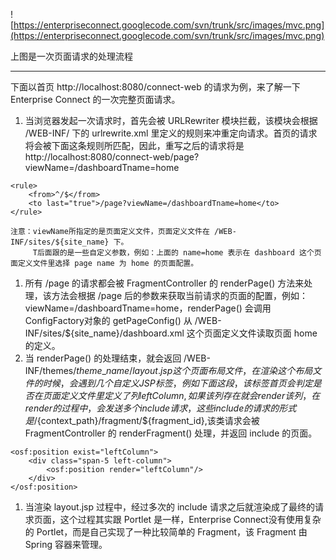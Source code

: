 ![https://enterpriseconnect.googlecode.com/svn/trunk/src/images/mvc.png](https://enterpriseconnect.googlecode.com/svn/trunk/src/images/mvc.png)

上图是一次页面请求的处理流程


---


下面以首页 http://localhost:8080/connect-web 的请求为例，来了解一下 Enterprise Connect 的一次完整页面请求。

  1. 当浏览器发起一次请求时，首先会被 URLRewriter 模块拦截，该模块会根据 /WEB-INF/ 下的 urlrewrite.xml 里定义的规则来冲重定向请求。首页的请求将会被下面这条规则所匹配，因此，重写之后的请求将是 http://localhost:8080/connect-web/page?viewName=/dashboardTname=home
```
<rule>
    <from>^/$</from>
    <to last="true">/page?viewName=/dashboardTname=home</to>
</rule>
```
```
注意：viewName所指定的是页面定义文件，页面定义文件在 /WEB-INF/sites/${site_name} 下。
     T后面跟的是一些自定义参数，例如：上面的 name=home 表示在 dashboard 这个页面定义文件里选择 page name 为 home 的页面配置。
```
  1. 所有 /page 的请求都会被 FragmentController 的 renderPage() 方法来处理，该方法会根据 /page 后的参数来获取当前请求的页面的配置，例如： viewName=/dashboardTname=home，renderPage() 会调用 ConfigFactory对象的 getPageConfig() 从 /WEB-INF/sites/${site\_name}/dashboard.xml 这个页面定义文件读取页面 home 的定义。
  1. 当 renderPage() 的处理结束，就会返回 /WEB-INF/themes/${theme\_name}/layout.jsp 这个页面布局文件，在渲染这个布局文件的时候，会遇到几个自定义 JSP 标签，例如下面这段，该标签首页会判定是否在页面定义文件里定义了列 leftColumn,如果该列存在就会 render 该列，在 render 的过程中，会发送多个 include 请求，这些 include 的请求的形式是 /${context\_path}/fragment/${fragment\_id},该类请求会被 FragmentController 的 renderFragment() 处理，并返回 include 的页面。
```
<osf:position exist="leftColumn">
    <div class="span-5 left-column">
        <osf:position render="leftColumn"/>
    </div>
</osf:position>
```
  1. 当渲染 layout.jsp 过程中，经过多次的 include 请求之后就渲染成了最终的请求页面，这个过程其实跟 Portlet 是一样，Enterprise Connect没有使用复杂的 Portlet，而是自己实现了一种比较简单的 Fragment，该 Fragment 由 Spring 容器来管理。